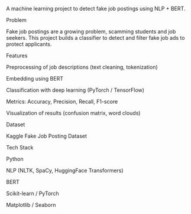 A machine learning project to detect fake job postings using NLP + BERT.

 Problem

Fake job postings are a growing problem, scamming students and job seekers. This project builds a classifier to detect and filter fake job ads to protect applicants.

 Features

 Preprocessing of job descriptions (text cleaning, tokenization)

 Embedding using BERT

 Classification with deep learning (PyTorch / TensorFlow)

 Metrics: Accuracy, Precision, Recall, F1-score

 Visualization of results (confusion matrix, word clouds)

 Dataset

Kaggle Fake Job Posting Dataset

 Tech Stack

 Python

 NLP (NLTK, SpaCy, HuggingFace Transformers)

 BERT

 Scikit-learn / PyTorch

 Matplotlib / Seaborn
